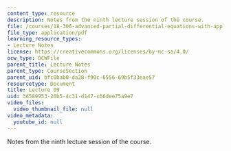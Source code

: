 ```yaml
---
content_type: resource
description: Notes from the ninth lecture session of the course.
file: /courses/18-306-advanced-partial-differential-equations-with-applications-fall-2009/3d58995320b54c31d147c66dee75a9e7_MIT18_306f09_lec09.pdf
file_type: application/pdf
learning_resource_types:
- Lecture Notes
license: https://creativecommons.org/licenses/by-nc-sa/4.0/
ocw_type: OCWFile
parent_title: Lecture Notes
parent_type: CourseSection
parent_uid: bfc0bab0-da28-f90c-6556-69b5f33eae57
resourcetype: Document
title: Lecture 09
uid: 3d589953-20b5-4c31-d147-c66dee75a9e7
video_files:
  video_thumbnail_file: null
video_metadata:
  youtube_id: null
---
```

Notes from the ninth lecture session of the course.